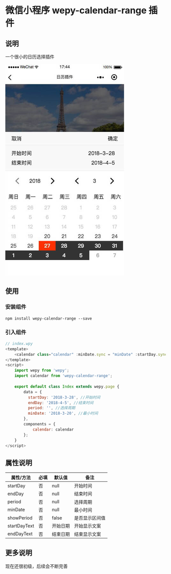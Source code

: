 # 微信小程序 wepy-calendar-range 插件

## 说明
一个很小的日历选择插件

![](./images/wepy-calendar-range.jpg)

## 使用

### 安装组件
```
npm install wepy-calendar-range --save
```

### 引入组件
```javascript
// index.wpy
<template>
    <calendar class="calendar" :minDate.sync = "minDate" :startDay.sync = "startDay" :endDay.sync = "endDay" :period.sync = "period" :showPeriod = "showPeriod" :startDayText = "startDayText" :endDayText = "endDayText"></calendar>
</template>
<script>
    import wepy from 'wepy';
    import calendar from 'wepy-calendar-range';

    export default class Index extends wepy.page {
        data = {
          startDay: '2018-3-28', //开始时间
          endDay: '2018-4-5', //结束时间
          period: '', //选择周期
          minDate: '2018-3-20', //最小时间
        },
        components = {
            calendar: calendar
        };
    }
</script>
```


## 属性说明

| 属性/方法   | 必填    |  默认值  |备注|
| --------   | -----   | ---- |---- |
| startDay | 否      |   null |开始时间|
| endDay   | 否      |   null    |结束时间|
| period    | 否      |   null    |选择周期|
| minDate  | 否      |   null    |最小时间|
| showPeriod  | 否  | false  | 是否显示区间值  |
| startDayText  | 否  | 开始日期  |  开始显示文案 |
| endDayText  |  否 | 结束日期  |  结束显示文案 |


## 更多说明
现在还很初级，后续会不断完善
